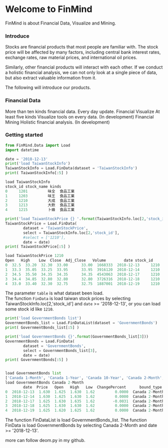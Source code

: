 # Welcome to FinMind

FinMind is about Financial Data, Visualize and Mining.

### Introduce

Stocks are financial products that most people are familiar with. The stock price will be affected by many factors, including central bank interest rates, exchange rates, raw material prices, and international oil prices.

Similarly, other financial products will interact with each other. If we conduct a holistic financial analysis, we can not only look at a single piece of data, but also extract valuable information from it.

The following will introduce our products.

### Financial Data
More than ten kinds financial data. Every day update.
Financial Visualize
At least five kinds Visualize tools on every data. (In development)
Financial Mining
Holistic financial analysis. (In development)

### Getting started

```python
from FinMind.Data import Load
import datetime

date = '2018-12-13'
print('load TaiwanStockInfo')
TaiwanStockInfo = Load.FinData(dataset = 'TaiwanStockInfo')
print( TaiwanStockInfo[:5] )

load TaiwanStockInfo
stock_id stock_name kinds
0     1201         味全  食品工業
1     1203         味王  食品工業
2     1210         大成  食品工業
3     1213         大飲  食品工業
4     1215         卜蜂  食品工業

print('load TaiwanStockPrice {} '.format(TaiwanStockInfo.loc[2,'stock_id']))
TaiwanStockPrice = Load.FinData(
        dataset = 'TaiwanStockPrice',
        select = TaiwanStockInfo.loc[2,'stock_id'],
        #select = ['1210'],
        date = date)
print( TaiwanStockPrice[:5] )

load TaiwanStockPrice 1210 
Open   High    Low  Close  Adj_Close   Volume        date stock_id
0  32.5  33.20  32.30  33.00      33.00  1668333  2018-12-13     1210
1  33.3  35.05  33.25  33.95      33.95  3916120  2018-12-14     1210
2  34.5  35.50  34.35  34.35      34.35  4543063  2018-12-17     1210
3  34.4  34.85  32.80  32.80      32.80  3726316  2018-12-18     1210
4  33.0  33.40  32.30  32.75      32.75  1887001  2018-12-19     1210
```

The parameter `table` is what dataset been load.<br>
The function `FinData` is load taiwan stock prices by selecting TaiwanStockInfo.loc[2,'stock_id'] and `date` >= '2018-12-13', or you can load some stock id like `1210`.

```python
print('load GovernmentBonds list')
GovernmentBonds_list = Load.FinDataList(dataset = 'GovernmentBonds')
print( GovernmentBonds_list[:5] )

print('load GovernmentBonds {}'.format(GovernmentBonds_list[3]))
GovernmentBonds = Load.FinData(
        dataset = 'GovernmentBonds',
        select = GovernmentBonds_list[3],
        date = date)
print( GovernmentBonds[:5] )
```

```python

load GovernmentBonds list
['Canada 1-Month', 'Canada 1-Year', 'Canada 10-Year', 'Canada 2-Month', 'Canada 2-Year']
load GovernmentBonds Canada 2-Month
        date  Price   Open   High   Low  ChangePercent      bound_type
0  2018-12-13  1.630  1.625  1.630  1.62         0.0000  Canada 2-Month
1  2018-12-14  1.630  1.625  1.630  1.62         0.0000  Canada 2-Month
2  2018-12-17  1.625  1.630  1.635  1.62        -0.0031  Canada 2-Month
3  2018-12-18  1.625  1.630  1.630  1.62         0.0000  Canada 2-Month
4  2018-12-19  1.625  1.620  1.625  1.62         0.0000  Canada 2-Month
```


The function FinDataList is load GovernmentBonds_list.
The function FinData is load GovernmentBonds by selecting Canada 2-Month and date >= '2018-12-13'.

more can follow deom.py in my github.